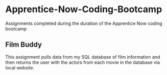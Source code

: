 # Apprentice-Now-Coding-Bootcamp
Assignments completed during the duration of the Apprentice Now coding bootcamp


## Film Buddy
This assignment pulls data from my SQL database of film information and then returns the user with the actors from each movie in the database via local website.
